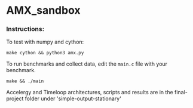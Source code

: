 # AMX_sandbox

### Instructions:
To test with numpy and cython:

`make cython && python3 amx.py`

To run benchmarks and collect data, edit the `main.c` file with your benchmark.

`make && ./main`


Accelergy and Timeloop architectures, scripts and results are in the final-project folder under 'simple-output-stationary'
